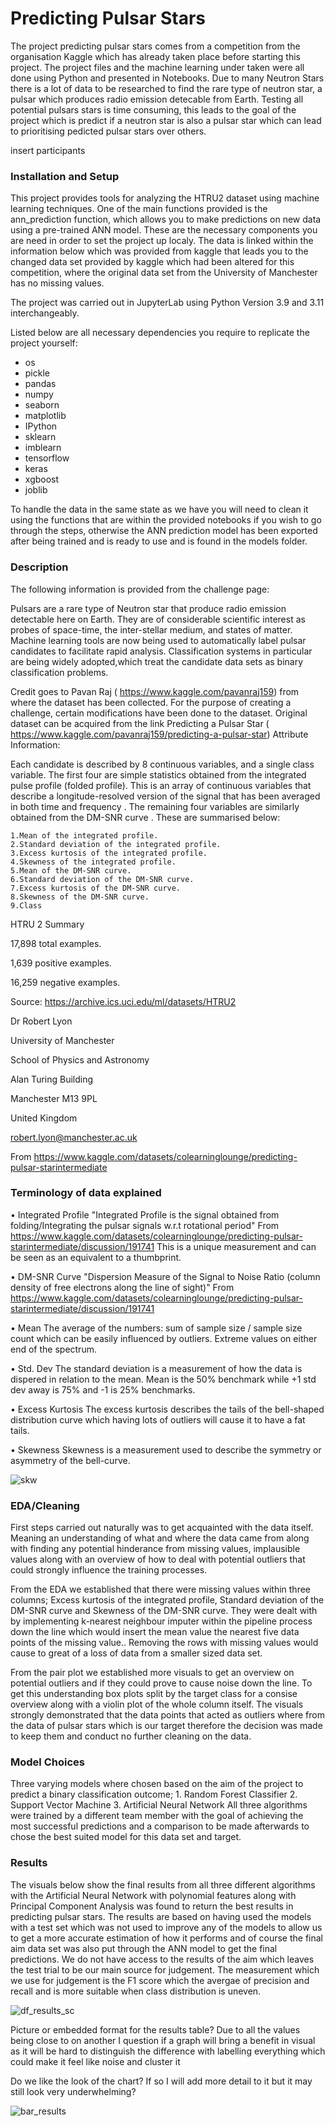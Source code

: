 # Predicting Pulsar Stars

The project predicting pulsar stars comes from a competition from the organisation Kaggle which has already taken place before starting this project. The project files and the machine learning under taken were all done using Python and presented in Notebooks. Due to many Neutron Stars there is a lot of data to be researched to find the rare type of neutron star, a pulsar which produces radio emission detecable from Earth. Testing all potential pulsars stars is time consuming, this leads to the goal of the project which is predict if a neutron star is also a pulsar star which can lead to prioritising pedicted pulsar stars over others. 


insert participants


### Installation and Setup
This project provides tools for analyzing the HTRU2 dataset using machine learning techniques. One of the main functions provided is the ann_prediction function, which allows you to make predictions on new data using a pre-trained ANN model. These are the necessary components you are need in order to set the project up localy. The data is linked within the information below which was provided from kaggle that leads you to the changed data set provided by kaggle which had been altered for this competition, where the original data set from the University of Manchester has no missing values.

The project was carried out in JupyterLab using Python Version 3.9 and 3.11 interchangeably.

Listed below are all necessary dependencies you require to replicate the project yourself:
- os
- pickle
- pandas
- numpy
- seaborn
- matplotlib
- IPython
- sklearn
- imblearn
- tensorflow
- keras
- xgboost
- joblib

To handle the data in the same state as we have you will need to clean it using the functions that are within the provided notebooks if you wish to go through the steps, otherwise the ANN prediction model has been exported after being trained and is ready to use and is found in the models folder.

### Description
The following information is provided from the challenge page:


Pulsars are a rare type of Neutron star that produce radio emission detectable here on Earth. They are of considerable scientific interest as probes of space-time, the inter-stellar medium, and states of matter. Machine learning tools are now being used to automatically label pulsar candidates to facilitate rapid analysis. Classification systems in particular are being widely adopted,which treat the candidate data sets as binary classification problems.

Credit goes to Pavan Raj ( https://www.kaggle.com/pavanraj159) from where the dataset has been collected. For the purpose of creating a challenge, certain modifications have been done to the dataset.
Original dataset can be acquired from the link Predicting a Pulsar Star ( https://www.kaggle.com/pavanraj159/predicting-a-pulsar-star)
Attribute Information:

Each candidate is described by 8 continuous variables, and a single class variable. The first four are simple statistics obtained from the integrated pulse profile (folded profile). This is an array of continuous variables that describe a longitude-resolved version of the signal that has been averaged in both time and frequency . The remaining four variables are similarly obtained from the DM-SNR curve . These are summarised below:

	1.Mean of the integrated profile.
	2.Standard deviation of the integrated profile.
	3.Excess kurtosis of the integrated profile.
	4.Skewness of the integrated profile.
	5.Mean of the DM-SNR curve.
	6.Standard deviation of the DM-SNR curve.
	7.Excess kurtosis of the DM-SNR curve.
	8.Skewness of the DM-SNR curve.
	9.Class

HTRU 2 Summary

17,898 total examples.

1,639 positive examples.

16,259 negative examples.

Source:  https://archive.ics.uci.edu/ml/datasets/HTRU2

Dr Robert Lyon

University of Manchester

School of Physics and Astronomy

Alan Turing Building

Manchester M13 9PL

United Kingdom

robert.lyon@manchester.ac.uk

From <https://www.kaggle.com/datasets/colearninglounge/predicting-pulsar-starintermediate> 


### Terminology of data explained
• Integrated Profile
"Integrated Profile is the signal obtained from folding/Integrating the pulsar signals w.r.t rotational period"
From <https://www.kaggle.com/datasets/colearninglounge/predicting-pulsar-starintermediate/discussion/191741> 
This is a unique measurement and can be seen as an equivalent to a thumbprint.

• DM-SNR Curve
"Dispersion Measure of the Signal to Noise Ratio (column density of free electrons along the line of sight)"
From <https://www.kaggle.com/datasets/colearninglounge/predicting-pulsar-starintermediate/discussion/191741> 

• Mean
The average of the numbers: sum of sample size  / sample size count which can be easily influenced by outliers. Extreme values on either end of the spectrum.

• Std. Dev
The standard deviation is a measurement of how the data is dispered in relation to the mean. Mean is the 50% benchmark while +1 std dev away is 75% and -1 is 25% benchmarks.

• Excess Kurtosis
The excess kurtosis describes the tails of the bell-shaped distribution curve which having lots of outliers will cause it to have a fat tails.

• Skewness
Skewness is a measurement used to describe the symmetry or asymmetry of the bell-curve.

![skw](https://github.com/daistmarco/PredictingPulsarStar/assets/114780077/aca3d64e-dd38-4251-9332-72d8896e3c64)

### EDA/Cleaning
First steps carried out naturally was to get acquainted with the data itself. Meaning an understanding of what and where the data came from along with finding any potential hinderance from missing values, implausible values along with an overview of how to deal with potential outliers that could strongly influence the training processes.

From the EDA we established that there were missing values within three columns; Excess kurtosis of the integrated profile, Standard deviation of the DM-SNR curve and Skewness of the DM-SNR curve. They were dealt with by implementing k-nearest neighbour imputer within the pipeline process down the line which would insert the mean value the nearest five data points of the missing value.. Removing the rows with missing values would cause to great of a loss of data from a smaller sized data set.

From the pair plot we established more visuals to get an overview on potential outliers and if they could prove to cause noise down the line. To get this understanding box plots split by the target class for a consise overview along with a violin plot of the whole column itself. The visuals strongly demonstrated that the data points that acted as outliers where from the data of pulsar stars which is our target therefore the decision was made to keep them and conduct no further cleaning on the data.


### Model Choices
Three varying models where chosen based on the aim of the project to predict a binary classification outcome;
	1. Random Forest Classifier
	2. Support Vector Machine
	3. Artificial Neural Network
All three algorithms were trained by a different team member with the goal of achieving the most successful predictions and a comparison to be made afterwards to chose the best suited model for this data set and target. 


### Results
The visuals below show the final results from all three different algorithms with the Artificial Neural Network with polynomial features along with Principal Component Analysis was found to return the best results in predicting pulsar stars. The results are based on having used the models with a test set which was not used to improve any of the models to allow us to get a more accurate estimation of how it performs and of course the final aim data set was also put through the ANN model to get the final predictions. We do not have access to the results of the aim which leaves the test trial to be our main source for judgement. The measurement which we use for judgement is the F1 score which the avergae of precision and recall and is more suitable when class distribution is uneven. 

![df_results_sc](https://github.com/daistmarco/PredictingPulsarStar/assets/114780077/3ea514b4-7245-4454-8334-9ee72966f9f3)

	
Picture or embedded format for the results table?
Due to all the values being close to on another I question if a graph will bring a benefit in visual as it will be hard to distinguish the difference with labelling everything which could make it feel like noise and cluster it


Do we like the look of the chart? If so I will add more detail to it but it may still look very underwhelming?

![bar_results](https://github.com/daistmarco/PredictingPulsarStar/assets/114780077/0bf8613c-6fdc-46c4-b479-cab5848490ec)

